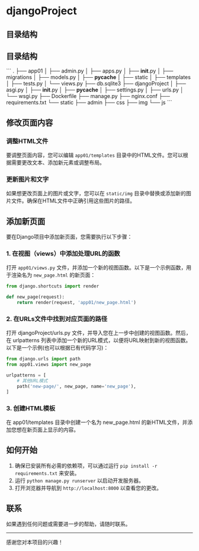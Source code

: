 # djangoProject

## 目录结构

## 目录结构

\`\`\`
.
├── app01
│   ├── admin.py
│   ├── apps.py
│   ├── __init__.py
│   ├── migrations
│   ├── models.py
│   ├── __pycache__
│   ├── static
│   ├── templates
│   ├── tests.py
│   └── views.py
├── db.sqlite3
├── djangoProject
│   ├── asgi.py
│   ├── __init__.py
│   ├── __pycache__
│   ├── settings.py
│   ├── urls.py
│   └── wsgi.py
├── Dockerfile
├── manage.py
├── nginx.conf
├── requirements.txt
└── static
    ├── admin
    ├── css
    ├── img
    └── js
\`\`\`



## 修改页面内容

### 调整HTML文件

要调整页面内容，您可以编辑 `app01/templates` 目录中的HTML文件。您可以根据需要更改文本、添加新元素或调整布局。

### 更新图片和文字

如果想更改页面上的图片或文字，您可以在 `static/img` 目录中替换或添加新的图片文件。确保在HTML文件中正确引用这些图片的路径。

## 添加新页面

要在Django项目中添加新页面，您需要执行以下步骤：

### 1. 在视图（views）中添加处理URL的函数

打开 `app01/views.py` 文件，并添加一个新的视图函数。以下是一个示例函数，用于渲染名为 `new_page.html` 的新页面：

```python
from django.shortcuts import render

def new_page(request):
    return render(request, 'app01/new_page.html')
```
### 2. 在URLs文件中找到对应页面的路径
打开 djangoProject/urls.py 文件，并导入您在上一步中创建的视图函数。然后，在 urlpatterns 列表中添加一个新的URL模式，以便将URL映射到新的视图函数。以下是一个示例(也可以根据已有代码学习)：

```python
from django.urls import path
from app01.views import new_page

urlpatterns = [
    # 其他URL模式
    path('new-page/', new_page, name='new_page'),
]
```

### 3. 创建HTML模板
在 app01/templates 目录中创建一个名为 new_page.html 的新HTML文件，并添加您想在新页面上显示的内容。


## 如何开始

1. 确保已安装所有必需的依赖项，可以通过运行 `pip install -r requirements.txt` 来安装。
2. 运行 `python manage.py runserver` 以启动开发服务器。
3. 打开浏览器并导航到 `http://localhost:8000` 以查看您的更改。

## 联系

如果遇到任何问题或需要进一步的帮助，请随时联系。

---

感谢您对本项目的兴趣！
